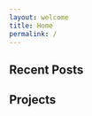```yaml
---
layout: welcome
title: Home
permalink: /
---
```


## Recent Posts
<!--posts-->

## Projects
<!--projects-->
